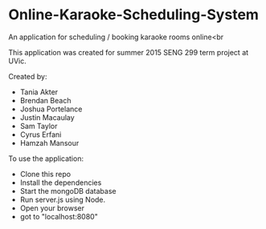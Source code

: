 # Online-Karaoke-Scheduling-System
An application for scheduling / booking karaoke rooms online<br

This application was created for summer 2015 SENG 299 term project at UVic.

Created by:
* Tania Akter
* Brendan Beach
* Joshua Portelance
* Justin Macaulay
* Sam Taylor
* Cyrus Erfani
* Hamzah Mansour

To use the application:
* Clone this repo
* Install the dependencies
* Start the mongoDB database
* Run server.js using Node.
* Open your browser
* got to "localhost:8080"
